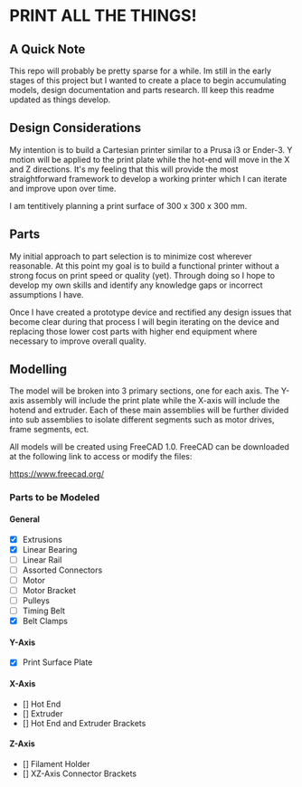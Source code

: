 # PRINT ALL THE THINGS!

## A Quick Note

This repo will probably be pretty sparse for a while. Im still in the early stages of this project but I wanted to create a place to begin accumulating models, design documentation and parts research. Ill keep this readme updated as things develop.

## Design Considerations

My intention is to build a Cartesian printer similar to a Prusa i3 or Ender-3. Y motion will be applied to the print plate while the hot-end will move in the X and Z directions. It's my feeling that this will provide the most straightforward framework to develop a working printer which I can iterate and improve upon over time.

I am tentitively planning a print surface of 300 x 300 x 300 mm.

## Parts

My initial approach to part selection is to minimize cost wherever reasonable. At this point my goal is to build a functional printer without a strong focus on print speed or quality (yet). Through doing so I hope to develop my own skills and identify any knowledge gaps or incorrect assumptions I have.  

Once I have created a prototype device and rectified any design issues that become clear during that process I will begin iterating on the device and replacing those lower cost parts with higher end equipment where necessary to improve overall quality.  

## Modelling

The model will be broken into 3 primary sections, one for each axis. The Y-axis assembly will include the print plate while the X-axis will include the hotend and extruder. Each of these main assemblies will be further divided into sub assemblies to isolate different segments such as motor drives, frame segments, ect. 

All models will be created using FreeCAD 1.0. FreeCAD can be downloaded at the following link to access or modify the files:

https://www.freecad.org/

### Parts to be Modeled

#### General

- [x] Extrusions
- [x] Linear Bearing
- [ ] Linear Rail
- [ ] Assorted Connectors
- [ ] Motor
- [ ] Motor Bracket
- [ ] Pulleys
- [ ] Timing Belt
- [x] Belt Clamps

#### Y-Axis

- [x] Print Surface Plate

#### X-Axis

- [] Hot End
- [] Extruder
- [] Hot End and Extruder Brackets

#### Z-Axis

- [] Filament Holder
- [] XZ-Axis Connector Brackets
